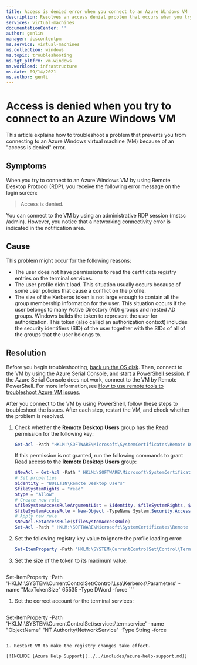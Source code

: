 ```yaml
---
title: Access is denied error when you connect to an Azure Windows VM | Microsoft Docs
description: Resolves an access denial problem that occurs when you try to connect to an Azure Windows VM by using Remote Desktop.
services: virtual-machines
documentationCenter: ''
author: genlin
manager: dcscontentpm
ms.service: virtual-machines
ms.collection: windows
ms.topic: troubleshooting
ms.tgt_pltfrm: vm-windows
ms.workload: infrastructure
ms.date: 09/14/2021
ms.author: genli
---
```


# Access is denied when you try to connect to an Azure Windows VM

This article explains how to troubleshoot a problem that prevents you from connecting to an Azure Windows virtual machine (VM) because of an "access is denied" error.

## Symptoms

When you try to connect to an Azure Windows VM by using Remote Desktop Protocol (RDP), you receive the following error message on the login screen:

   >Access is denied.

You can connect to the VM by using an administrative RDP session (mstsc /admin). However, you notice that a networking connectivity error is indicated in the notification area.

## Cause

This problem might occur for the following reasons:

- The user does not have permissions to read the certificate registry entries on the terminal services.
- The user profile didn't load. This situation usually occurs because of some user policies that cause a conflict on the profile.
- The size of the Kerberos token is not large enough to contain all the group membership information for the user. This situation occurs if the user belongs to many Active Directory (AD) groups and nested AD groups. Windows builds the token to represent the user for authorization. This token (also called an authorization context) includes the security identifiers (SID) of the user together with the SIDs of all of the groups that the user belongs to.

## Resolution

Before you begin troubleshooting, [back up the OS disk](/azure/virtual-machines/windows/snapshot-copy-managed-disk). Then, connect to the VM by using the Azure Serial Console, and [start a PowerShell session]( serial-console-windows.md#use-serial-console). If the Azure Serial Console does not work, connect to the VM by Remote PowerShell. For more information,see [How to use remote tools to troubleshoot Azure VM issues](remote-tools-troubleshoot-azure-vm-issues.md).

After you connect to the VM by using PowerShell, follow these steps to troubleshoot the issues. After each step, restart the VM, and check whether the problem is resolved.

 1. Check whether the **Remote Desktop Users**  group has the Read permission for the following key:

    ```powershell
    Get-Acl -Path "HKLM:\SOFTWARE\Microsoft\SystemCertificates\Remote Desktop\Certificates" | Format-List 
    ```

    If this permission is not granted, run the following commands to grant Read access to the **Remote Desktop Users** group:

    ```powershell
    $NewAcl = Get-Acl -Path " HKLM:\SOFTWARE\Microsoft\SystemCertificates\Remote Desktop\Certificates"
    # Set properties
    $identity = "BUILTIN\Remote Desktop Users"
    $fileSystemRights = "read"
    $type = "Allow"
    # Create new rule
    $fileSystemAccessRuleArgumentList = $identity, $fileSystemRights, $type
    $fileSystemAccessRule = New-Object -TypeName System.Security.AccessControl.FileSystemAccessRule -ArgumentList $fileSystemAccessRuleArgumentList
    # Apply new rule
    $NewAcl.SetAccessRule($fileSystemAccessRule)
    Set-Acl -Path " HKLM:\SOFTWARE\Microsoft\SystemCertificates\Remote Desktop\Certificates " -AclObject $NewAcl
    ```

2. Set the following registry key value to ignore the profile loading error:

    ```powershell
    Set-ItemProperty -Path 'HKLM:\SYSTEM\CurrentControlSet\Control\Terminal Server' -name "IgnoreRegUserConfigErrors" 1 -Type DWord -force
    ```

 3. Set the size of the token to its maximum value:

     ```powershell
 Set-ItemProperty -Path 'HKLM:\SYSTEM\CurrentControlSet\Control\Lsa\Kerberos\Parameters' -name "MaxTokenSize" 65535 -Type DWord -force 
    ```

 1. Set the correct account for the terminal services:

    ```powershell
 Set-ItemProperty -Path 'HKLM:\SYSTEM\CurrentControlSet\services\termservice' -name "ObjectName" "NT Authority\NetworkService" -Type String -force
   ```

 1. Restart VM to make the registry changes take effect.

[!INCLUDE [Azure Help Support](../../includes/azure-help-support.md)]
